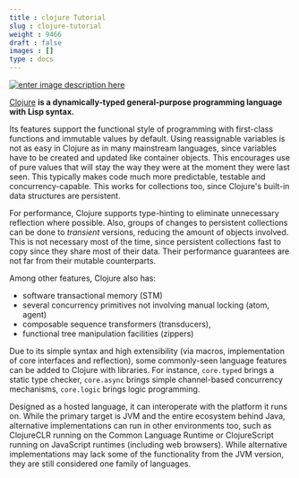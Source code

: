 ```yaml
---
title : clojure Tutorial
slug : clojure-tutorial
weight : 9466
draft : false
images : []
type : docs
---
```


[![enter image description here][1]][1]

[Clojure][2] **is a dynamically-typed general-purpose programming language with Lisp syntax.**

Its features support the functional style of programming with first-class functions and immutable values by default. Using reassignable variables is not as easy in Clojure as in many mainstream languages, since variables have to be created and updated like container objects. This encourages use of pure values that will stay the way they were at the moment they were last seen. This typically makes code much more predictable, testable and concurrency-capable. This works for collections too, since Clojure's built-in data structures are persistent.

For performance, Clojure supports type-hinting to eliminate unnecessary reflection where possible. Also, groups of changes to persistent collections can be done to *transient* versions, reducing the amount of objects involved. This is not necessary most of the time, since persistent collections fast to copy since they share most of their data. Their performance guarantees are not far from their mutable counterparts.

Among other features, Clojure also has:

* software transactional memory (STM)
* several concurrency primitives not involving manual locking (atom, agent)
* composable sequence transformers (transducers),
* functional tree manipulation facilities (zippers)

Due to its simple syntax and high extensibility (via macros, implementation of core interfaces and reflection), some commonly-seen language features can be added to Clojure with libraries. For instance, `core.typed` brings a static type checker, `core.async` brings simple channel-based concurrency mechanisms, `core.logic` brings logic programming.

Designed as a hosted language, it can interoperate with the platform it runs on. While the primary target is JVM and the entire ecosystem behind Java, alternative implementations can run in other environments too, such as ClojureCLR running on the Common Language Runtime or ClojureScript running on JavaScript runtimes (including web browsers). While alternative implementations may lack some of the functionality from the JVM version, they are still considered one family of languages.


  [1]: http://i.stack.imgur.com/wb9tC.png
  [2]: https://clojure.org/

